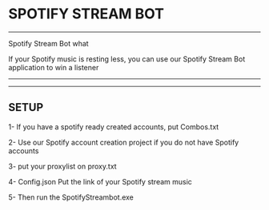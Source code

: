 # SPOTIFY STREAM BOT

--------------------------------------------------------

Spotify Stream Bot what

If your Spotify music is resting less, you can use our Spotify Stream Bot application to win a listener

------------------------------------------------------------
-----------------------------------------------------------

SETUP
------------------------------------------------


1-  If you have a spotify ready created accounts, put Combos.txt


2- Use our Spotify account creation project if you do not have Spotify accounts


3- put your proxylist on proxy.txt


4- Config.json Put the link of your Spotify stream music


5- Then run the SpotifyStreambot.exe 
